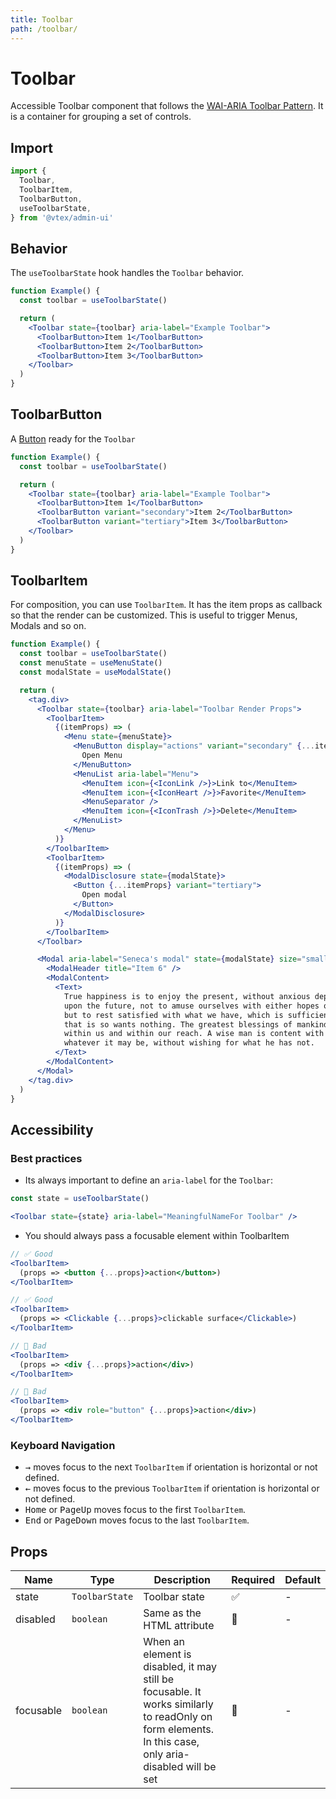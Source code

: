 ```yaml
---
title: Toolbar
path: /toolbar/
---
```


# Toolbar

Accessible Toolbar component that follows the [WAI-ARIA Toolbar Pattern](https://www.w3.org/TR/wai-aria-practices/#toolbar). It is a container for grouping a set of controls.

## Import

```jsx isStatic
import {
  Toolbar,
  ToolbarItem,
  ToolbarButton,
  useToolbarState,
} from '@vtex/admin-ui'
```

## Behavior

The `useToolbarState` hook handles the `Toolbar` behavior.

```jsx live
function Example() {
  const toolbar = useToolbarState()

  return (
    <Toolbar state={toolbar} aria-label="Example Toolbar">
      <ToolbarButton>Item 1</ToolbarButton>
      <ToolbarButton>Item 2</ToolbarButton>
      <ToolbarButton>Item 3</ToolbarButton>
    </Toolbar>
  )
}
```

## ToolbarButton

A [Button](button/) ready for the `Toolbar`

```jsx live
function Example() {
  const toolbar = useToolbarState()

  return (
    <Toolbar state={toolbar} aria-label="Example Toolbar">
      <ToolbarButton>Item 1</ToolbarButton>
      <ToolbarButton variant="secondary">Item 2</ToolbarButton>
      <ToolbarButton variant="tertiary">Item 3</ToolbarButton>
    </Toolbar>
  )
}
```

## ToolbarItem

For composition, you can use `ToolbarItem`. It has the item props as callback so that the render can be customized. This is useful to trigger Menus, Modals and so on.

```jsx live
function Example() {
  const toolbar = useToolbarState()
  const menuState = useMenuState()
  const modalState = useModalState()

  return (
    <tag.div>
      <Toolbar state={toolbar} aria-label="Toolbar Render Props">
        <ToolbarItem>
          {(itemProps) => (
            <Menu state={menuState}>
              <MenuButton display="actions" variant="secondary" {...itemProps}>
                Open Menu
              </MenuButton>
              <MenuList aria-label="Menu">
                <MenuItem icon={<IconLink />}>Link to</MenuItem>
                <MenuItem icon={<IconHeart />}>Favorite</MenuItem>
                <MenuSeparator />
                <MenuItem icon={<IconTrash />}>Delete</MenuItem>
              </MenuList>
            </Menu>
          )}
        </ToolbarItem>
        <ToolbarItem>
          {(itemProps) => (
            <ModalDisclosure state={modalState}>
              <Button {...itemProps} variant="tertiary">
                Open modal
              </Button>
            </ModalDisclosure>
          )}
        </ToolbarItem>
      </Toolbar>

      <Modal aria-label="Seneca's modal" state={modalState} size="small">
        <ModalHeader title="Item 6" />
        <ModalContent>
          <Text>
            True happiness is to enjoy the present, without anxious dependence
            upon the future, not to amuse ourselves with either hopes or fears
            but to rest satisfied with what we have, which is sufficient, for he
            that is so wants nothing. The greatest blessings of mankind are
            within us and within our reach. A wise man is content with his lot,
            whatever it may be, without wishing for what he has not.
          </Text>
        </ModalContent>
      </Modal>
    </tag.div>
  )
}
```

## Accessibility

### Best practices

- Its always important to define an `aria-label` for the `Toolbar`:

```jsx isStatic
const state = useToolbarState()

<Toolbar state={state} aria-label="MeaningfulNameFor Toolbar" />
```

- You should always pass a focusable element within ToolbarItem

```jsx isStatic
// ✅ Good
<ToolbarItem>
  (props => <button {...props}>action</button>)
</ToolbarItem>

// ✅ Good
<ToolbarItem>
  (props => <Clickable {...props}>clickable surface</Clickable>)
</ToolbarItem>

// 🚨 Bad
<ToolbarItem>
  (props => <div {...props}>action</div>)
</ToolbarItem>

// 🚨 Bad
<ToolbarItem>
  (props => <div role="button" {...props}>action</div>)
</ToolbarItem>
```

### Keyboard Navigation

- <kbd>→</kbd> moves focus to the next `ToolbarItem` if orientation is horizontal or not defined.
- <kbd>←</kbd> moves focus to the previous `ToolbarItem` if orientation is horizontal or not defined.
- <kbd>Home</kbd> or <kbd>PageUp</kbd> moves focus to the first `ToolbarItem`.
- <kbd>End</kbd> or <kbd>PageDown</kbd> moves focus to the last `ToolbarItem`.

## Props

| Name      | Type           | Description                                                                                                                                           | Required | Default |
| --------- | -------------- | ----------------------------------------------------------------------------------------------------------------------------------------------------- | -------- | ------- |
| state     | `ToolbarState` | Toolbar state                                                                                                                                         | ✅       | -       |
| disabled  | `boolean`      | Same as the HTML attribute                                                                                                                            | 🚫       | -       |
| focusable | `boolean`      | When an element is disabled, it may still be focusable. It works similarly to readOnly on form elements. In this case, only aria-disabled will be set | 🚫       | -       |
